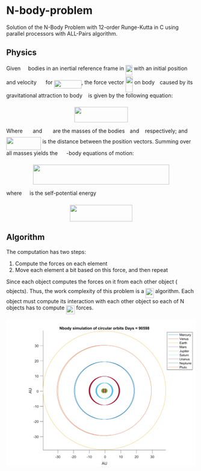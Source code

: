 # N-body-problem

Solution of the N-Body Problem with 12-order Runge-Kutta in C using parallel processors with ALL-Pairs algorithm.

## Physics

Given <img src="https://rawgit.com/yiqiangjizhang/N-Body-Problem (fetch/main/svgs/d6f199b24f3da005ee48bc13ec708833.svg?invert_in_darkmode" align=middle width=12.32879834999999pt height=22.465723500000017pt/> bodies in an inertial reference frame in <img src="https://rawgit.com/yiqiangjizhang/N-Body-Problem (fetch/main/svgs/fabbfebc4049d77e28eefb36851e7538.svg?invert_in_darkmode" align=middle width=18.424726649999986pt height=26.76175259999998pt/> with an initial position <img src="https://rawgit.com/yiqiangjizhang/N-Body-Problem (fetch/main/svgs/b619e46d2d29639b61d540e2b863595c.svg?invert_in_darkmode" align=middle width=16.43875364999999pt height=33.333309899999996pt/> and velocity <img src="https://rawgit.com/yiqiangjizhang/N-Body-Problem (fetch/main/svgs/5ee43daf16e274afb0f4e8bbf6f46fb4.svg?invert_in_darkmode" align=middle width=16.43875364999999pt height=33.333309899999996pt/> for <img src="https://rawgit.com/yiqiangjizhang/N-Body-Problem (fetch/main/svgs/f428062a63a6f52bb6d47c17786a2dec.svg?invert_in_darkmode" align=middle width=72.71768789999999pt height=22.465723500000017pt/>, the force vector <img src="https://rawgit.com/yiqiangjizhang/N-Body-Problem (fetch/main/svgs/0595a21ba367886c692bcc642f3b4cc0.svg?invert_in_darkmode" align=middle width=19.625291399999988pt height=42.00914850000001pt/> on body <img src="https://rawgit.com/yiqiangjizhang/N-Body-Problem (fetch/main/svgs/77a3b857d53fb44e33b53e4c8b68351a.svg?invert_in_darkmode" align=middle width=5.663225699999989pt height=21.68300969999999pt/> caused by its gravitational attraction to body <img src="https://rawgit.com/yiqiangjizhang/N-Body-Problem (fetch/main/svgs/36b5afebdba34564d884d347484ac0c7.svg?invert_in_darkmode" align=middle width=7.710416999999989pt height=21.68300969999999pt/> is given by the following equation:
<p align="center"><img src="https://rawgit.com/yiqiangjizhang/N-Body-Problem (fetch/main/svgs/00954bdbefcb7cb586ed778b89bd0e57.svg?invert_in_darkmode" align=middle width=141.6487479pt height=41.44017899999999pt/></p>
Where <img src="https://rawgit.com/yiqiangjizhang/N-Body-Problem (fetch/main/svgs/2a55b86ae85d759fd3e7b6bee1f72286.svg?invert_in_darkmode" align=middle width=19.083998999999988pt height=14.15524440000002pt/> and <img src="https://rawgit.com/yiqiangjizhang/N-Body-Problem (fetch/main/svgs/c358c43caf3120e2001ffd550efd654f.svg?invert_in_darkmode" align=middle width=20.537609399999987pt height=14.15524440000002pt/> are the masses of the bodies <img src="https://rawgit.com/yiqiangjizhang/N-Body-Problem (fetch/main/svgs/77a3b857d53fb44e33b53e4c8b68351a.svg?invert_in_darkmode" align=middle width=5.663225699999989pt height=21.68300969999999pt/> and <img src="https://rawgit.com/yiqiangjizhang/N-Body-Problem (fetch/main/svgs/36b5afebdba34564d884d347484ac0c7.svg?invert_in_darkmode" align=middle width=7.710416999999989pt height=21.68300969999999pt/> respectively; and <img src="https://rawgit.com/yiqiangjizhang/N-Body-Problem (fetch/main/svgs/1e8bc7065659cd5307576fd9b8681aa4.svg?invert_in_darkmode" align=middle width=92.01112964999999pt height=33.333309899999996pt/> is the distance between the position vectors.
Summing over all masses yields the <img src="https://rawgit.com/yiqiangjizhang/N-Body-Problem (fetch/main/svgs/f9c4988898e7f532b9f826a75014ed3c.svg?invert_in_darkmode" align=middle width=14.99998994999999pt height=22.465723500000017pt/> -body equations of motion:
<p align="center"><img src="https://rawgit.com/yiqiangjizhang/N-Body-Problem (fetch/main/svgs/9f2a7f8cb9da72a9a1a355cdb72de0e3.svg?invert_in_darkmode" align=middle width=362.8767186pt height=53.742158249999996pt/></p>
where <img src="https://rawgit.com/yiqiangjizhang/N-Body-Problem (fetch/main/svgs/6bac6ec50c01592407695ef84f457232.svg?invert_in_darkmode" align=middle width=13.01596064999999pt height=22.465723500000017pt/> is the self-potential energy
<p align="center"><img src="https://rawgit.com/yiqiangjizhang/N-Body-Problem (fetch/main/svgs/73d12ae616d98811f51d415e2e38763c.svg?invert_in_darkmode" align=middle width=165.61687725pt height=44.25946635pt/></p>


## Algorithm
The computation has two steps:
1. Compute the forces on each element
2. Move each element a bit based on this force, and then repeat

Since each object computes the forces on it from each other object (<img src="https://rawgit.com/yiqiangjizhang/N-Body-Problem (fetch/main/svgs/f9c4988898e7f532b9f826a75014ed3c.svg?invert_in_darkmode" align=middle width=14.99998994999999pt height=22.465723500000017pt/> objects). Thus, the work complexity of this problem is a <img src="https://rawgit.com/yiqiangjizhang/N-Body-Problem (fetch/main/svgs/4c87ee198ded31321f89b44a38a0ad5a.svg?invert_in_darkmode" align=middle width=21.552516149999988pt height=26.76175259999998pt/> algorithm. Each object must compute its interaction with each other object so each of N objects has to compute <img src="https://rawgit.com/yiqiangjizhang/N-Body-Problem (fetch/main/svgs/8b66c163c506e25add725631048efdcf.svg?invert_in_darkmode" align=middle width=23.219177849999987pt height=22.465723500000017pt/> forces.

<img src="img/N_body_problem_solar_system.jpg" width="750">